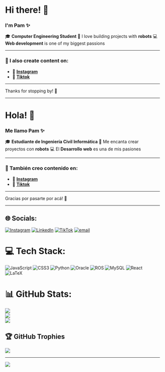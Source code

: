 # Hi there! 👋

### I'm Pam ✨

🎓 **Computer Engineering Student**
🤖 I love building projects with **robots**
💻 **Web development** is one of my biggest passions

---

### 🎥 I also create content on:
- 📸 [**Instagram**](https://www.instagram.com/_l.ittlethings/)
- 🎵 [**Tiktok**](https://www.tiktok.com/@_pamecita)

---

Thanks for stopping by! 🌸 

---

# Hola! 👋

### Me llamo Pam ✨

🎓 **Estudiante de Ingeniería Civil Informática**
🤖 Me encanta crear proyectos con **robots**
💻 El **Desarrollo web** es una de mis pasiones

---

### 🎥 También creo contenido en:
- 📸 [**Instagram**](https://www.instagram.com/_l.ittlethings/)
- 🎵 [**Tiktok**](https://www.tiktok.com/@_pamecita)

---

Gracias por pasarte por acá! 🌸 

---


## 🌐 Socials:
[![Instagram](https://img.shields.io/badge/Instagram-%23E4405F.svg?logo=Instagram&logoColor=white)](https://instagram.com/https://www.instagram.com/_l.ittlethings/) [![LinkedIn](https://img.shields.io/badge/LinkedIn-%230077B5.svg?logo=linkedin&logoColor=white)](https://linkedin.com/in/www.linkedin.com/in/ppinilla) [![TikTok](https://img.shields.io/badge/TikTok-%23000000.svg?logo=TikTok&logoColor=white)](https://tiktok.com/@https://www.tiktok.com/@_pamecita) [![email](https://img.shields.io/badge/Email-D14836?logo=gmail&logoColor=white)](mailto:ppinillabanchero@gmail.com) 

# 💻 Tech Stack:
![JavaScript](https://img.shields.io/badge/javascript-%23323330.svg?style=for-the-badge&logo=javascript&logoColor=%23F7DF1E) ![CSS3](https://img.shields.io/badge/css3-%231572B6.svg?style=for-the-badge&logo=css3&logoColor=white) ![Python](https://img.shields.io/badge/python-3670A0?style=for-the-badge&logo=python&logoColor=ffdd54) ![Oracle](https://img.shields.io/badge/Oracle-F80000?style=for-the-badge&logo=oracle&logoColor=white) ![ROS](https://img.shields.io/badge/ros-%230A0FF9.svg?style=for-the-badge&logo=ros&logoColor=white) ![MySQL](https://img.shields.io/badge/mysql-4479A1.svg?style=for-the-badge&logo=mysql&logoColor=white) ![React](https://img.shields.io/badge/react-%2320232a.svg?style=for-the-badge&logo=react&logoColor=%2361DAFB) ![LaTeX](https://img.shields.io/badge/latex-%23008080.svg?style=for-the-badge&logo=latex&logoColor=white)
# 📊 GitHub Stats:
![](https://github-readme-stats.vercel.app/api?username=PamelaCarina&theme=radical&hide_border=false&include_all_commits=false&count_private=true)<br/>
![](https://nirzak-streak-stats.vercel.app/?user=PamelaCarina&theme=radical&hide_border=false)<br/>
![](https://github-readme-stats.vercel.app/api/top-langs/?username=PamelaCarina&theme=radical&hide_border=false&include_all_commits=false&count_private=true&layout=compact)

## 🏆 GitHub Trophies
![](https://github-profile-trophy.vercel.app/?username=PamelaCarina&theme=radical&no-frame=false&no-bg=true&margin-w=4)

---
[![](https://visitcount.itsvg.in/api?id=PamelaCarina&icon=0&color=0)](https://visitcount.itsvg.in)

<!-- Proudly created with GPRM ( https://gprm.itsvg.in ) -->
